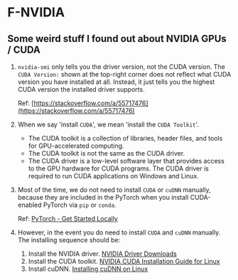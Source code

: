 # F-NVIDIA

## Some weird stuff I found out about NVIDIA GPUs / CUDA

1. `nvidia-smi` only tells you the driver version, not the CUDA version. The `CUDA Version:` shown at the top-right corner does not reflect what CUDA version you have installed at all. Instead, it just tells you the highest CUDA version the installed driver supports.

    Ref: [https://stackoverflow.com/a/55717476](https://stackoverflow.com/a/55717476)

2. When we say 'install `CUDA`', we mean 'install the `CUDA Toolkit`'.

    - The CUDA toolkit is a collection of libraries, header files, and tools for GPU-accelerated computing.
    - The CUDA toolkit is not the same as the CUDA driver.
    - The CUDA driver is a low-level software layer that provides access to the GPU hardware for CUDA programs. The CUDA driver is required to run CUDA applications on Windows and Linux.

3. Most of the time, we do not need to install `CUDA` or `cuDNN` manually, because they are included in the PyTorch when you install CUDA-enabled PyTorch via `pip` or `conda`.

    Ref: [PyTorch - Get Started Locally](https://pytorch.org/get-started/locally/)

4. However, in the event you do need to install `CUDA` and `cuDNN` manually. The installing sequence should be:

    1. Install the NVIDIA driver. [NVIDIA Driver Downloads](https://www.nvidia.com/download/index.aspx)
    2. Install the CUDA toolkit. [NVIDIA CUDA Installation Guide for Linux](https://docs.nvidia.com/cuda/cuda-installation-guide-linux/index.html)
    3. Install cuDNN. [Installing cuDNN on Linux](https://docs.nvidia.com/deeplearning/cudnn/install-guide/index.html)
